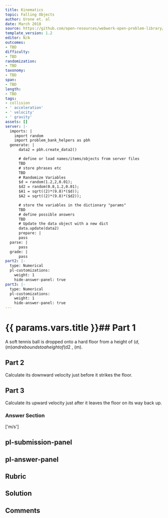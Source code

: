 ```yaml
---
title: Kinematics
topic: Falling Objects
author: Urone et. al
date: March 2018
source: https://github.com/open-resources/webwork-open-problem-library/tree/master/Contrib/BrockPhysics/College_Physics_Urone/2.Kinematics/NU_U17-2-07-018.pg
template_version: 1.2
editor: N/A
outcomes:
- TBD
difficulty:
- TBD
randomization:
- TBD
taxonomy:
- TBD
span:
- TBD
length:
- TBD
tags:
- collision
- ' acceleration'
- ' velocity'
- ' gravity'
assets: []
server: |-
  imports: |
    import random
    import problem_bank_helpers as pbh
  generate: |
      data2 = pbh.create_data2()

      # define or load names/items/objects from server files
      TBD
      # store phrases etc
      TBD
      # Randomize Variables
      $d = random(1.2,2,0.01);
      $d2 = random(0.8,1.2,0.01);
      $A1 = sqrt((2)*(9.8)*($d));
      $A2 = sqrt((2)*(9.8)*($d2));

      # store the variables in the dictionary "params"
      TBD
      # define possible answers
      TBD
      # Update the data object with a new dict
      data.update(data2)
      prepare: |
      pass
  parse: |
      pass
  grade: |
      pass
part2: |-
  type: Numerical
  pl-customizations:
    weight: 1
    hide-answer-panel: true
part3: |-
  type: Numerical
  pl-customizations:
    weight: 1
    hide-answer-panel: true
---
```


# {{ params.vars.title }}## Part 1 
A soft tennis ball is dropped onto a hard floor from a height of ($d , (m) and rebounds to a height of ($d2 , (m). 
## Part 2 
Calculate its downward velocity just before it strikes the floor. 
## Part 3 
Calculate its upward velocity just after it leaves the floor on its way back up. 


### Answer Section 
['m/s']

## pl-submission-panel 


## pl-answer-panel 


## Rubric 


## Solution 


## Comments 


